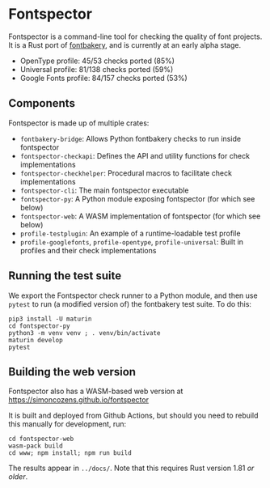 # Fontspector

Fontspector is a command-line tool for checking the quality of font projects.
It is a Rust port of [fontbakery](http://github.com/fonttools/fontbakery),
and is currently at an early alpha stage.

* OpenType profile: 45/53 checks ported (85%)
* Universal profile: 81/138 checks ported (59%)
* Google Fonts profile: 84/157 checks ported (53%)

## Components

Fontspector is made up of multiple crates:

* `fontbakery-bridge`: Allows Python fontbakery checks to run inside fontspector
* `fontspector-checkapi`: Defines the API and utility functions for check implementations
* `fontspector-checkhelper`: Procedural macros to facilitate check implementations
* `fontspector-cli`: The main fontspector executable
* `fontspector-py`: A Python module exposing fontspector (for which see below)
* `fontspector-web`: A WASM implementation of fontspector (for which see below)
* `profile-testplugin`: An example of a runtime-loadable test profile
* `profile-googlefonts`, `profile-opentype`, `profile-universal`: Built in profiles and their check implementations

## Running the test suite

We export the Fontspector check runner to a Python module, and then use
`pytest` to run (a modified version of) the fontbakery test suite. To
do this:

```
pip3 install -U maturin
cd fontspector-py
python3 -m venv venv ; . venv/bin/activate
maturin develop
pytest
```

## Building the web version

Fontspector also has a WASM-based web version at
https://simoncozens.github.io/fontspector

It is built and deployed from Github Actions, but should you need to
rebuild this manually for development, run:

```
cd fontspector-web
wasm-pack build
cd www; npm install; npm run build
```

The results appear in `../docs/`. Note that this requires Rust version
1.81 *or older*.
